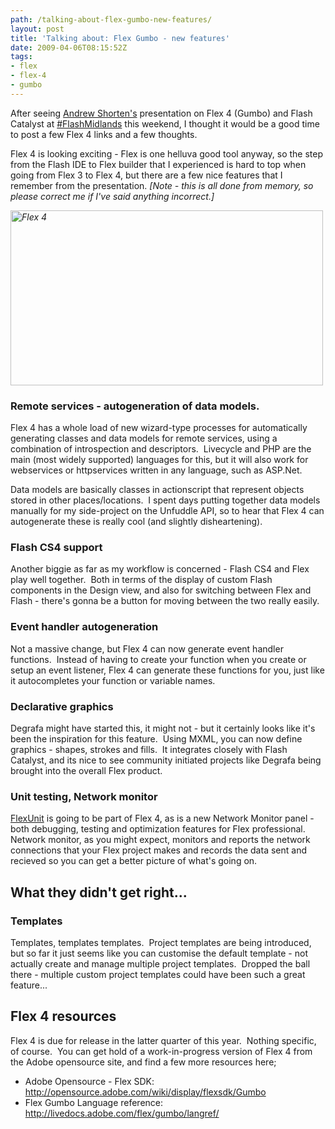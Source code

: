 ```yaml
---
path: /talking-about-flex-gumbo-new-features/
layout: post
title: 'Talking about: Flex Gumbo - new features'
date: 2009-04-06T08:15:52Z
tags:
- flex
- flex-4
- gumbo
---
```


After seeing <a href="http://www.ashorten.com/" target="_blank">Andrew Shorten's</a> presentation on Flex 4 (Gumbo) and Flash Catalyst at <a href="http://www.flashmidlands.com/" target="_blank">#FlashMidlands</a> this weekend, I thought it would be a good time to post a few Flex 4 links and a few thoughts.

Flex 4 is looking exciting - Flex is one helluva good tool anyway, so the step from the Flash IDE to Flex builder that I experienced is hard to top when going from Flex 3 to Flex 4, but there are a few nice features that I remember from the presentation. <em>[Note - this is all done from memory, so please correct me if I've said anything incorrect.]</em>

<em><img class="alignnone size-full wp-image-844" title="Flex 4" src="http://uploads.psyked.co.uk/2009/04/flex4.jpg" alt="Flex 4" width="500" height="280" /></em>
<h3>Remote services - autogeneration of data models.</h3>
Flex 4 has a whole load of new wizard-type processes for automatically generating classes and data models for remote services, using a combination of introspection and descriptors.  Livecycle and PHP are the main (most widely supported) languages for this, but it will also work for webservices or httpservices written in any language, such as ASP.Net.

Data models are basically classes in actionscript that represent objects stored in other places/locations.  I spent days putting together data models manually for my side-project on the Unfuddle API, so to hear that Flex 4 can autogenerate these is really cool (and slightly disheartening).
<!--more-->
<h3>Flash CS4 support</h3>
Another biggie as far as my workflow is concerned - Flash CS4 and Flex play well together.  Both in terms of the display of custom Flash components in the Design view, and also for switching between Flex and Flash - there's gonna be a button for moving between the two really easily.
<h3>Event handler autogeneration</h3>
Not a massive change, but Flex 4 can now generate event handler functions.  Instead of having to create your function when you create or setup an event listener, Flex 4 can generate these functions for you, just like it autocompletes your function or variable names.
<h3>Declarative graphics</h3>
Degrafa might have started this, it might not - but it certainly looks like it's been the inspiration for this feature.  Using MXML, you can now define graphics - shapes, strokes and fills.  It integrates closely with Flash Catalyst, and its nice to see community initiated projects like Degrafa being brought into the overall Flex product.
<h3>Unit testing, Network monitor</h3>
<a href="http://opensource.adobe.com/wiki/display/flexunit/FlexUnit" target="_blank">FlexUnit</a> is going to be part of Flex 4, as is a new Network Monitor panel - both debugging, testing and optimization features for Flex professional. Network monitor, as you might expect, monitors and reports the network connections that your Flex project makes and records the data sent and recieved so you can get a better picture of what's going on.
<h2>What they didn't get right...</h2>
<h3>Templates</h3>
Templates, templates templates.  Project templates are being introduced, but so far it just seems like you can customise the default template - not actually create and manage multiple project templates.  Dropped the ball there - multiple custom project templates could have been such a great feature...
<h2>Flex 4 resources</h2>
Flex 4 is due for release in the latter quarter of this year.  Nothing specific, of course.  You can get hold of a work-in-progress version of Flex 4 from the Adobe opensource site, and find a few more resources here;
<ul>
	<li>Adobe Opensource - Flex SDK: <a href="http://opensource.adobe.com/wiki/display/flexsdk/Gumbo" target="_blank">http://opensource.adobe.com/wiki/display/flexsdk/Gumbo</a></li>
	<li>Flex Gumbo Language reference: <a href="http://livedocs.adobe.com/flex/gumbo/langref/" target="_blank">http://livedocs.adobe.com/flex/gumbo/langref/</a></li>
</ul>